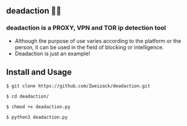 ## deadaction :pirate_flag:

### deadaction is a PROXY, VPN and TOR ip detection tool

- Although the purpose of use varies according to the platform or the person, it can be used in the field of blocking or intelligence.
- Deadaction is just an example!

## Install and Usage
`$ git clone https://github.com/Zweizack/deadaction.git`

`$ cd deadaction/`

`$ chmod +x deadaction.py`

`$ python3 deadaction.py`
